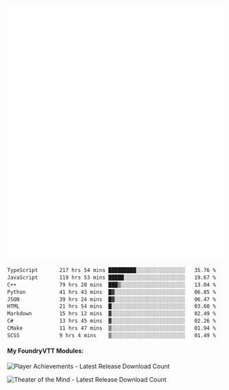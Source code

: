
![](https://raw.githubusercontent.com/eddiedover/ghstats/master/generated/overview.svg)
![](https://raw.githubusercontent.com/eddiedover/ghstats/master/generated/languages.svg)

<!--START_SECTION:waka-->

```txt
TypeScript       217 hrs 54 mins █████████░░░░░░░░░░░░░░░░   35.76 %
JavaScript       119 hrs 53 mins █████░░░░░░░░░░░░░░░░░░░░   19.67 %
C++              79 hrs 28 mins  ███▒░░░░░░░░░░░░░░░░░░░░░   13.04 %
Python           41 hrs 43 mins  █▓░░░░░░░░░░░░░░░░░░░░░░░   06.85 %
JSON             39 hrs 24 mins  █▓░░░░░░░░░░░░░░░░░░░░░░░   06.47 %
HTML             21 hrs 54 mins  █░░░░░░░░░░░░░░░░░░░░░░░░   03.60 %
Markdown         15 hrs 12 mins  ▓░░░░░░░░░░░░░░░░░░░░░░░░   02.49 %
C#               13 hrs 45 mins  ▓░░░░░░░░░░░░░░░░░░░░░░░░   02.26 %
CMake            11 hrs 47 mins  ▒░░░░░░░░░░░░░░░░░░░░░░░░   01.94 %
SCSS             9 hrs 4 mins    ▒░░░░░░░░░░░░░░░░░░░░░░░░   01.49 %
```

<!--END_SECTION:waka-->

#### My FoundryVTT Modules:

  ![Player Achievements - Latest Release Download Count](https://img.shields.io/badge/dynamic/json?label=Player%20Achievements%20-%20Downloads@latest&query=assets%5B1%5D.download_count&url=https%3A%2F%2Fapi.github.com%2Frepos%2FEddieDover%2Ffvtt-player-achievements%2Freleases%2Flatest)

  ![Theater of the Mind - Latest Release Download Count](https://img.shields.io/badge/dynamic/json?label=Theater%20Of%20The%20Mind%20-%20Downloads@latest&query=assets%5B1%5D.download_count&url=https%3A%2F%2Fapi.github.com%2Frepos%2FEddieDover%2Ftheater-of-the-mind%2Freleases%2Flatest)

<a rel="me" href="https://techhub.social/@EddieDover"></a>
